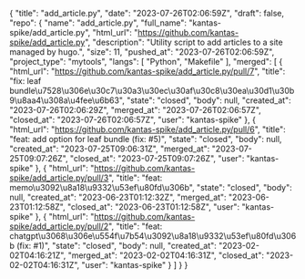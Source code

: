 {
    "title": "add_article.py",
    "date": "2023-07-26T02:06:59Z",
    "draft": false,
    "repo": {
        "name": "add_article.py",
        "full_name": "kantas-spike/add_article.py",
        "html_url": "https://github.com/kantas-spike/add_article.py",
        "description": "Utility script to add articles to a site managed by hugo.",
        "size": 11,
        "pushed_at": "2023-07-26T02:06:59Z",
        "project_type": "mytools",
        "langs": [
            "Python",
            "Makefile"
        ],
        "merged": [
            {
                "html_url": "https://github.com/kantas-spike/add_article.py/pull/7",
                "title": "fix: leaf bundle\u7528\u306e\u30c7\u30a3\u30ec\u30af\u30c8\u30ea\u30d1\u30b9\u8aa4\u308a\u4fee\u6b63",
                "state": "closed",
                "body": null,
                "created_at": "2023-07-26T02:06:29Z",
                "merged_at": "2023-07-26T02:06:57Z",
                "closed_at": "2023-07-26T02:06:57Z",
                "user": "kantas-spike"
            },
            {
                "html_url": "https://github.com/kantas-spike/add_article.py/pull/6",
                "title": "feat: add option for leaf bundle (fix: #5)",
                "state": "closed",
                "body": null,
                "created_at": "2023-07-25T09:06:31Z",
                "merged_at": "2023-07-25T09:07:26Z",
                "closed_at": "2023-07-25T09:07:26Z",
                "user": "kantas-spike"
            },
            {
                "html_url": "https://github.com/kantas-spike/add_article.py/pull/3",
                "title": "feat: memo\u3092\u8a18\u9332\u53ef\u80fd\u306b",
                "state": "closed",
                "body": null,
                "created_at": "2023-06-23T01:12:32Z",
                "merged_at": "2023-06-23T01:12:58Z",
                "closed_at": "2023-06-23T01:12:58Z",
                "user": "kantas-spike"
            },
            {
                "html_url": "https://github.com/kantas-spike/add_article.py/pull/2",
                "title": "feat: chatgpt\u3068\u306e\u554f\u7b54\u3092\u8a18\u9332\u53ef\u80fd\u306b (fix: #1)",
                "state": "closed",
                "body": null,
                "created_at": "2023-02-02T04:16:21Z",
                "merged_at": "2023-02-02T04:16:31Z",
                "closed_at": "2023-02-02T04:16:31Z",
                "user": "kantas-spike"
            }
        ]
    }
}